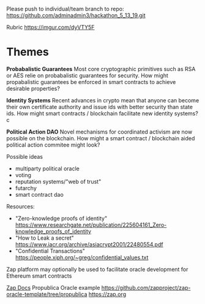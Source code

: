 Please push to individual/team branch to repo:
https://github.com/adminadmin3/hackathon_5_13_19.git

Rubric https://imgur.com/dyVTY5F

# Themes

**Probabalistic Guarantees**
Most core cryptographic primitives such as RSA or AES relie on probabalistic guarantees for security. How might propabalistic guarantees be enforced in smart contracts to achieve desirable properties?

**Identity Systems**
Recent advances in crypto mean that anyone can become their own certificate authority and issue ids with better security than state ids. How might smart contracts / blockchain facilitate new identity systems?c

**Political Action DAO**
Novel mechanisms for coordinated activism are now possible on the blockchain. How might a smart contract / blockchain aided political action commitee might look?

Possible ideas
- multiparty political oracle
- voting
- reputation systems/"web of trust"
- futarchy
- smart contract dao

Resources:
- "Zero-knowledge proofs of identity"
	https://www.researchgate.net/publication/225604161_Zero-knowledge_proofs_of_identity
- "How to Leak a secret"
        https://www.iacr.org/archive/asiacrypt2001/22480554.pdf
- "Confidential Transactions"
        https://people.xiph.org/~greg/confidential_values.txt

Zap platform may optionally be used to facilitate oracle development for Ethereum smart contracts

[Zap Docs](zap.tech) 
Propublica Oracle example
https://github.com/zapproject/zap-oracle-template/tree/propublica
https://zap.org
